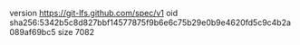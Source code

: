 version https://git-lfs.github.com/spec/v1
oid sha256:5342b5c8d827bbf14577875f9b6e6c75b29e0b9e4620fd5c9c4b2a089af69bc5
size 7082
